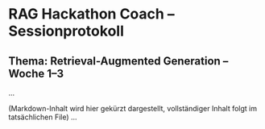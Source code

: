 # RAG Hackathon Coach – Sessionprotokoll

## Thema: Retrieval-Augmented Generation – Woche 1–3

...

(Markdown-Inhalt wird hier gekürzt dargestellt, vollständiger Inhalt folgt im tatsächlichen File)
...